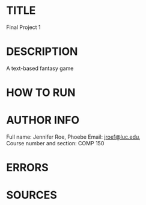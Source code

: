 # TITLE
 Final Project 1

# DESCRIPTION
A text-based fantasy game

# HOW TO RUN 


# AUTHOR INFO
 Full name: Jennifer Roe, Phoebe
 Email: jroe1@luc.edu,  
 Course number and section: COMP 150

# ERRORS 


# SOURCES

